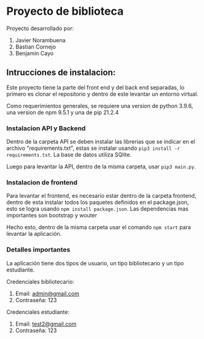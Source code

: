# Proyecto de biblioteca

Proyecto desarrollado por:
1. Javier Norambuena
2. Bastian Cornejo
3. Benjamin Cayo


## Intrucciones de instalacion:
Este proyecto tiene la parte del front end y del back end separadas, 
lo primero es clonar el repositorio y dentro de este levantar un entorno virtual.

Como requerimientos generales, se requiere una version de python 3.9.6, una version de npm 9.5.1 y una de pip 21.2.4


### Instalacion API y Backend
Dentro de la carpeta API se deben instalar las librerias que se indicar en el archivo "requirements.txt",
estas se instalar usando ```pip3 install -r requirements.txt```. La base de datos utiliza SQlite.

Luego para levantar la API, dentro de la misma carpeta, usar ```pip3 main.py```.


### Instalacion de frontend
Para levantar el frontend, es necesario estar dentro de la carpeta frontend, dentro de esta instalar todos los paquetes definidos en el package.json, esto se logra usando ```npm install package.json```. Las dependencias mas importantes son bootstrap y wouter

Hecho esto, dentro de la misma carpeta usar el comando ```npm start``` para levantar la aplicación.

### Detalles importantes
La aplicación tiene dos tipos de usuario, un tipo bibliotecario y un tipo estudiante.

Credenciales bibliotecario:
1. Email: admin@gmail.com
2. Contraseña: 123

Credenciales estudiante:
1. Email: test2@gmail.com
2. Contraseña: 123




